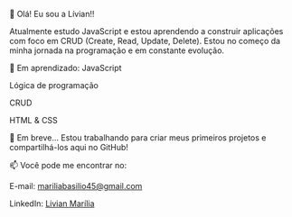 👋 Olá! Eu sou a Lívian!!

Atualmente estudo JavaScript e estou aprendendo a construir aplicações com foco em CRUD (Create, Read, Update, Delete). Estou no começo da minha jornada na programação e em constante evolução.

🚀 Em aprendizado:
JavaScript

Lógica de programação

CRUD

HTML & CSS

📘 Em breve...
Estou trabalhando para criar meus primeiros projetos e compartilhá-los aqui no GitHub!

📫 Você pode me encontrar no:

E-mail: [mariliabasilio45@gmail.com](mailto:mariliabasilio45@gmail.com)

LinkedIn: [Livian Marília](https://www.linkedin.com/in/livian-marília-1657662b3/)

